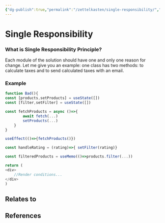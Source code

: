 ```yaml
---
{"dg-publish":true,"permalink":"/zettelkasten/single-responsibility/","title":"Single Responsibility","tags":["status/todo","core/tech/fundamentals/principles"],"created":"2023-10-27T11:48:57.677+01:00"}
---
```



# Single Responsibility

### What is Single Responsibility Principle?

Each module of the solution should have one and only one reason for change. Let me give you an example: one class has two methods: to calculate taxes and to send calculated taxes with an email.


### Example
```js
function Bad(){
const [products,setProducts] = useState([])
const [filter,setFilter] = useState([])

const fetchProducts = async ()=>{
		await fetch(...)
		setProducts(...)
	}
}

useEffect(()=>{fetchProducts()})

const handleRating = (rating)=>{ setFilter(rating)}

const filteredProducts = useMemo(()=>products.filter(...))

return (
<div>
	//Render conditions...
</div>
)

```


## Relates to
## References
